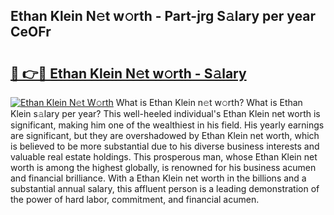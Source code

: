 ## Ethan Klein N𝚎t w𝚘rth - Part-jrg S𝚊lary per year CeOFr

# <h2><a href="http://gc0q4k.nevu.top/?p=Ethan+Klein">🔗 👉🔴 Ethan Klein N𝚎t w𝚘rth - S𝚊lary</a></h2>

[![Ethan Klein N𝚎t W𝚘rth](https://i.imgur.com/Oavwk0R.jpeg)](http://gc0q4k.nevu.top/?p=Ethan+Klein)
What is Ethan Klein n𝚎t w𝚘rth? What is Ethan Klein s𝚊lary per year?
This well-heeled individual's Ethan Klein net worth is significant, making him one of the wealthiest in his field. His yearly earnings are significant, but they are overshadowed by Ethan Klein net worth, which is believed to be more substantial due to his diverse business interests and valuable real estate holdings. This prosperous man, whose Ethan Klein net worth is among the highest globally, is renowned for his business acumen and financial brilliance. With a Ethan Klein net worth in the billions and a substantial annual salary, this affluent person is a leading demonstration of the power of hard labor, commitment, and financial acumen.
